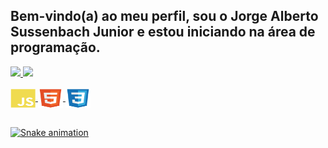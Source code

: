 ## Bem-vindo(a) ao meu perfil, sou o Jorge Alberto Sussenbach Junior e estou iniciando na área de programação.

 <div>
   <a href="https://github.com/jucaju09">
   <img height="180em" src="https://github-readme-stats.vercel.app/api?username=jucaju09&show_icons=true&theme=tokyonight&include_all_commits=true&count_private=true"/>
   <img height="180em" src="https://github-readme-stats.vercel.app/api/top-langs/?username=jucaju09&layout=compact&langs_count=6&theme=tokyonight"/>

</div>
<div style="display: inline_block"><br>
  <img align="center" alt="Js" height="30" width="40" src="https://raw.githubusercontent.com/devicons/devicon/master/icons/javascript/javascript-plain.svg">
  <img align="center" alt="HTML" height="30" width="40" src="https://raw.githubusercontent.com/devicons/devicon/master/icons/html5/html5-original.svg">
  <img align="center" alt="CSS" height="30" width="40" src="https://raw.githubusercontent.com/devicons/devicon/master/icons/css3/css3-original.svg">
</div>
 
 <br>
 

 
<div> 
   
 
  ![Snake animation](https://github.com/devemdobro/devemdobro/blob/output/github-contribution-grid-snake.svg)

</div>

